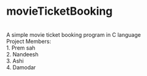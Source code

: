 # movieTicketBooking
<br>
A simple movie ticket booking program in C language
<br>
Project Members:
<br>
1. Prem sah <br>
2. Nandeesh <br>
3. Ashi <br>
4. Damodar <br>
